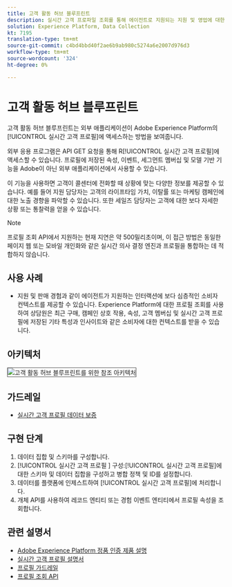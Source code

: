 ```yaml
---
title: 고객 활동 허브 블루프린트
description: 실시간 고객 프로파일 조회를 통해 에이전트로 지원되는 지원 및 영업에 대한 컨텍스트를 제공할 수 있습니다.
solution: Experience Platform, Data Collection
kt: 7195
translation-type: tm+mt
source-git-commit: c4bd4bbd40f2ae6b9ab980c5274a6e2007d976d3
workflow-type: tm+mt
source-wordcount: '324'
ht-degree: 0%

---
```



# 고객 활동 허브 블루프린트

고객 활동 허브 블루프린트는 외부 애플리케이션이 Adobe Experience Platform의 [!UICONTROL 실시간 고객 프로필]에 액세스하는 방법을 보여줍니다.

외부 응용 프로그램은 API GET 요청을 통해 R[!UICONTROL 실시간 고객 프로필]에 액세스할 수 있습니다. 프로필에 저장된 속성, 이벤트, 세그먼트 멤버십 및 모델 기반 기능을 Adobe이 아닌 외부 애플리케이션에서 사용할 수 있습니다.

이 기능을 사용하면 고객이 콜센터에 전화할 때 상황에 맞는 다양한 정보를 제공할 수 있습니다. 예를 들어 지원 담당자는 고객의 라이프타임 가치, 이탈률 또는 마케팅 캠페인에 대한 노출 경향을 파악할 수 있습니다. 또한 세일즈 담당자는 고객에 대한 보다 자세한 상황 또는 통찰력을 얻을 수 있습니다.

>[!NOTE]
>
>프로필 조회 API에서 지원하는 현재 지연은 약 500밀리초이며, 이 접근 방법은 동일한 페이지 웹 또는 모바일 개인화와 같은 실시간 의사 결정 엔진과 프로필을 통합하는 데 적합하지 않습니다.

## 사용 사례

* 지원 및 판매 경험과 같이 에이전트가 지원하는 인터랙션에 보다 심층적인 소비자 컨텍스트를 제공할 수 있습니다. Experience Platform에 대한 프로필 조회를 사용하여 상담원은 최근 구매, 캠페인 상호 작용, 속성, 고객 멤버십 및 실시간 고객 프로필에 저장된 기타 특성과 인사이트와 같은 소비자에 대한 컨텍스트를 받을 수 있습니다.

## 아키텍처

<img src="assets/cah.svg" alt="고객 활동 허브 블루프린트를 위한 참조 아키텍처" style="border:1px solid #4a4a4a" />

## 가드레일

* [실시간 고객 프로필 데이터 보증](https://experienceleague.adobe.com/docs/experience-platform/profile/guardrails.html)

## 구현 단계

1. 데이터 집합 및 스키마를 구성합니다.
1. [!UICONTROL 실시간 고객 프로필 ] 구성:[!UICONTROL 실시간 고객 프로필]에 대한 스키마 및 데이터 집합을 구성하고 병합 정책 및 ID를 설정합니다.
1. 데이터를 플랫폼에 인제스트하여 [!UICONTROL 실시간 고객 프로필]에 처리합니다.
1. 개체 API를 사용하여 레코드 엔티티 또는 경험 이벤트 엔티티에서 프로필 속성을 조회합니다.

## 관련 설명서

* [Adobe Experience Platform 정품 인증 제품 설명](https://helpx.adobe.com/legal/product-descriptions/adobe-experience-platform0.html)
* [실시간 고객 프로필 설명서](https://experienceleague.adobe.com/docs/experience-platform/profile/home.html?lang=en)
* [프로필 가드레일](https://experienceleague.adobe.com/docs/experience-platform/profile/guardrails.html)
* [프로필 조회 API](https://www.adobe.io/apis/experienceplatform/home/api-reference.html)
